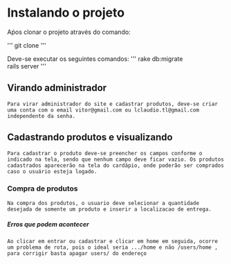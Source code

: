 

# Instalando o projeto

  Aṕos clonar o projeto através do comando:

  ''' git clone '''

  Deve-se executar os seguintes comandos:
  ''' rake db:migrate  
      rails server '''

## Virando administrador  

    Para virar administrador do site e cadastrar produtos, deve-se criar uma conta com o email vitor@gmail.com ou lclaudio.tl@gmail.com independente da senha.

## Cadastrando produtos e visualizando

    Para cadastrar o produto deve-se preencher os campos conforme o indicado na tela, sendo que nenhum campo deve ficar vazio. Os produtos cadastrados aparecerão na tela do cardápio, onde poderão ser comprados caso o usuário esteja logado.

### Compra de produtos  

    Na compra dos produtos, o usuario deve selecionar a quantidade desejada de somente um produto e inserir a localizacao de entrega.


##### Erros que podem acontecer  

    Ao clicar em entrar ou cadastrar e clicar em home em seguida, ocorre um problema de rota, pois o ideal seria .../home e não /users/home , para corrigir basta apagar users/ do endereço
